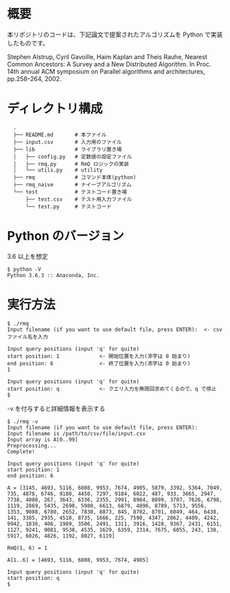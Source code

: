 # 概要

本リポジトリのコードは、下記論文で提案されたアルゴリズムを Python で実装したものです。

Stephen Alstrup, Cyril Gavoille, Haim Kaplan and Theis Rauhe, Nearest Common Ancestors: A Survey and a New Distributed Algorithm. In Proc. 14th annual ACM symposium on Parallel algorithms and architectures, pp.258–264, 2002.

# ディレクトリ構成

```
  .
  ├── README.md       # 本ファイル
  ├── input.csv       # 入力用のファイル
  ├── lib             # ライブラリ置き場
  │   ├── config.py   # 定数値の設定ファイル
  │   ├── rmq.py      # RmQ ロジックの実装
  │   └── utils.py    # utility
  ├── rmq             # コマンド本体(python)
  ├── rmq_naive       # ナイーブアルゴリズム
  └── test            # テストコード置き場
      ├── test.csv    # テスト用入力ファイル
      └── test.py     # テストコード
```
  
# Python のバージョン

3.6 以上を想定

```
$ python -V
Python 3.6.3 :: Anaconda, Inc.
```

# 実行方法

```
$ ./rmq
Input filename (if you want to use default file, press ENTER):  <- csvファイル名を入力

Input query positions (input 'q' for quite)
start position: 1             <- 開始位置を入力(添字は 0 始まり)
end position: 6               <- 終了位置を入力(添字は 0 始まり)
1

Input query positions (input 'q' for quite)
start position: q             <- クエリ入力を無限回求めてくるので、q で停止
$ 
```

-v を付与すると詳細情報を表示する

```
$ ./rmq -v
Input filename (if you want to use default file, press ENTER):
Input filename is /path/to/csv/file/input.csv
Input array is A[0..99]
Preprocessing...
Complete!

Input query positions (input 'q' for quite)
start position: 1
end position: 6

A = [3145, 4693, 5116, 6808, 9953, 7674, 4905, 5879, 3392, 5364, 7049, 735, 4878, 6746, 9180, 4450, 7297, 9184, 6022, 487, 933, 3665, 2947, 7738, 4080, 267, 3643, 6336, 2355, 2991, 8984, 8099, 3707, 7626, 6798, 1119, 2869, 5435, 2690, 5980, 6613, 6879, 4896, 8789, 5713, 9556, 1353, 9088, 6780, 2652, 7830, 8873, 845, 8702, 8701, 6049, 464, 6438, 141, 3385, 2935, 4510, 8735, 1666, 225, 7590, 4347, 2062, 4409, 4242, 9942, 1836, 406, 1989, 3506, 2491, 1311, 3916, 1428, 9367, 2431, 6151, 1127, 9241, 9081, 9538, 4535, 1629, 6359, 2314, 7675, 6055, 243, 138, 5917, 6026, 4826, 1192, 8027, 6119]

RmQ(1, 6) = 1

A[1..6] = [4693, 5116, 6808, 9953, 7674, 4905]

Input query positions (input 'q' for quite)
start position: q
$ 
```
